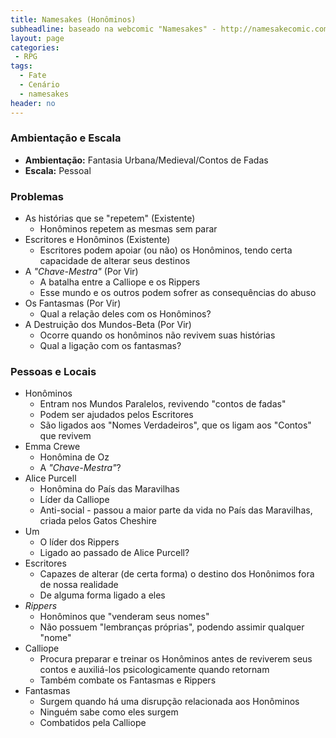 ```yaml
---
title: Namesakes (Honôminos) 
subheadline: baseado na webcomic "Namesakes" - http://namesakecomic.com
layout: page
categories:
 - RPG
tags:
  - Fate
  - Cenário
  - namesakes
header: no
---
```


### Ambientação e Escala

- **Ambientação:** Fantasia Urbana/Medieval/Contos de Fadas
- **Escala:** Pessoal

### Problemas

- As histórias que se "repetem" (Existente)
   - Honôminos repetem as mesmas sem parar
- Escritores e Honôminos (Existente)
   - Escritores podem apoiar (ou não) os Honôminos, tendo certa capacidade de alterar seus destinos
- A *"Chave-Mestra"* (Por Vir)
   - A batalha entre a Calliope e os Rippers
   - Esse mundo e os outros podem sofrer as consequências do abuso
- Os Fantasmas (Por Vir)
   - Qual a relação deles com os Honôminos?
- A Destruição dos Mundos-Beta (Por Vir)
   - Ocorre quando os honôminos não revivem suas histórias
   - Qual a ligação com os fantasmas?
   
### Pessoas e Locais

- Honôminos
  - Entram nos Mundos Paralelos, revivendo "contos de fadas"
  - Podem ser ajudados pelos Escritores
  - São ligados aos "Nomes Verdadeiros", que os ligam aos "Contos" que revivem
- Emma Crewe
  - Honômina de Oz
  - A *"Chave-Mestra"*?
- Alice Purcell
  - Honômina do País das Maravilhas
  - Líder da Calliope
  - Anti-social - passou a maior parte da vida no País das Maravilhas, criada pelos Gatos Cheshire
- Um
  - O líder dos Rippers
  - Ligado ao passado de Alice Purcell?
- Escritores
   - Capazes de alterar (de certa forma) o destino dos Honônimos fora de nossa realidade
   - De alguma forma ligado a eles
- *Rippers*
  - Honôminos que "venderam seus nomes"
  - Não possuem "lembranças próprias", podendo assimir qualquer "nome"
- Calliope
   - Procura preparar e treinar os Honôminos antes de reviverem seus contos e auxiliá-los psicologicamente quando retornam
   - Também combate os Fantasmas e Rippers
- Fantasmas
  - Surgem quando há uma disrupção relacionada aos Honôminos
  - Ninguém sabe como eles surgem
  - Combatidos pela Calliope

